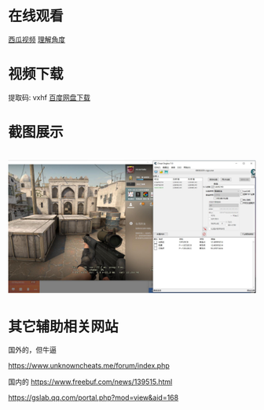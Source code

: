 
# 在线观看
[西瓜视频](https://www.ixigua.com/i6820016695306879492/)
[理解角度](https://www.ixigua.com/i6820017677113754115/)

# 视频下载
提取码: vxhf [百度网盘下载](https://pan.baidu.com/s/1YsQ6q55qIlbreZ3O39fJlw)

# 截图展示
<h1 align="center">
	<img src="demo.jpg">
</h1>


# 其它辅助相关网站
国外的，但牛逼 

https://www.unknowncheats.me/forum/index.php

国内的
https://www.freebuf.com/news/139515.html

https://gslab.qq.com/portal.php?mod=view&aid=168


